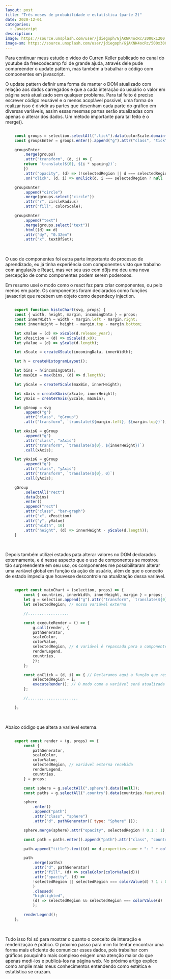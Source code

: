 ```yaml
---
layout: post
title: "Três meses de probabilidade e estatística (parte 2)"
date: 2020-12-01
categories:
  - Javascript
description:
image: https://source.unsplash.com/user/jdiegoph/GjAKNK4ocRc/2000x1200
image-sm: https://source.unsplash.com/user/jdiegoph/GjAKNK4ocRc/500x300
---
```


Para continuar meus estudo o vídeo do Curren Keller publicado no canal do youtube da freecodecamp foi de grande ajuda, através dele pude compreender o update pattern, mas também a trabalhar o código com componentes em javascript.

O update pattern definir uma forma de manter o DOM atualizado com relação aos dados carregados e que a cada interação do usuário o valor em página será atualizado sem qualquer problema. Para tal feito é preciso escrever código reusável e o menos acoplável possível, uma forma de realizar isso é dividir as partes que desenham cada parte do gráfico em diversas variáveis, assim essas mesmas partes serão atualizadas com apenas o alterar dos dados. Um método importante para tal feito é o merge().

~~~ javascript

    const groups = selection.selectAll(".tick").data(colorScale.domain());
    const groupsEnter = groups.enter().append("g").attr("class", "tick");

    groupsEnter
        .merge(groups)
        .attr("transform", (d, i) => {
        return `translate(${0}, ${i * spacing})`;
        })
        .attr("opacity", (d) => (!selectedRegion || d === selectedRegion ? 1 : 0.2)) 
        .on("click", (d, i) => onClick(d, i === selectedRegion ? null : i));

    groupsEnter
        .append("circle")
        .merge(groups.select("circle"))
        .attr("r", circleRadius)
        .attr("fill", colorScale);

    groupsEnter
        .append("text")
        .merge(groups.select("text"))
        .html((d) => d)
        .attr("dy", "0.32em")
        .attr("x", textOfSet);


~~~
<br>


O uso de componentes foi outra parte importante do processo de aprendizado, eu já tinha experiência com componentes visto que trabalho com angularJs e React, mas ver seu uso com d3js me deu uma nova percepção de como componentes podem serem poderosos.

Em resumo usei o modo como o react faz para criar componentes, ou pelo menos em parte. Os componentes foram declarados como funções javascript que recebem um objeto como dependecy injection.

~~~ javascript

    export function histoChart(svg, props) {
    const { width, height, margin, incomingData } = props;
    const innerWidth = width - margin.left - margin.right;
    const innerHeight = height - margin.top - margin.bottom;

    let xValue = (d) => xScale(d.release_year);
    let xPosition = (d) => xScale(d.x0);
    let yValue = (d) => yScale(d.length);

    let xScale = createXScale(incomingData, innerWidth);

    let h = createHistogramLayout();

    let bins = h(incomingData);
    let maxBin = max(bins, (d) => d.length);

    let yScale = createYScale(maxBin, innerHeight);

    let xAxis = createXAxis(xScale, innerHeight);
    let yAxis = createYAxis(yScale, maxBin);

    let gGroup = svg
        .append("g")
        .attr("class", "gGroup")
        .attr("transform", `translate(${margin.left}, ${margin.top})`);

    let xAxisG = gGroup
        .append("g")
        .attr("class", "xAxis")
        .attr("transform", `translate(${0}, ${innerHeight})`)
        .call(xAxis);

    let yAxisG = gGroup
        .append("g")
        .attr("class", "yAxis")
        .attr("transform", `translate(${0}, 0)`)
        .call(yAxis);

    gGroup
        .selectAll("rect")
        .data(bins)
        .enter()
        .append("rect")
        .attr("class", "bar-graph")
        .attr("x", xPosition)
        .attr("y", yValue)
        .attr("width", 10)
        .attr("height", (d) => innerHeight - yScale(d.length));
    }


~~~
<br>


Depois também utilizei estados pata alterar valores no DOM declarados externamente, e é nesse aspecto que o uso de componentes se mostrou tão surpreendente em seu uso, os componentes me possibilitaram alterar uma variável global em função da ação do usuário, além de que o conceito de estado impediu que houvesse descontrole na atualização dessa variável.

~~~ javascript

    export const mainChart = (selection, props) => {
        const { countries, innerWidth, innerHeight, margin } = props;
        let g = selection.append("g").attr("transform", `translate(${0}, ${0})`);
        let selectedRegion; // nossa variável externa

        //..................

        const executeRender = () => {
            g.call(render, {
            pathGenerator,
            scaleColor,
            colorValue,
            selectedRegion, // A variável é repassada para o componente render
            renderLegend,
            countries,
            });
        };

        const onClick = (d, i) => { // Declaramos aqui a função que responderá a interação do usuário
            selectedRegion = i; 
            executeRender(); // O modo como a variável será atualizada fica toda a cargo do componente render e suas dependências  
        };

        //......................

    };

~~~
<br>

Abaixo código que altera a variável externa.

~~~ javascript

    export const render = (g, props) => {
        const {
            pathGenerator,
            scaleColor,
            colorValue,
            selectedRegion, // variável externa recebida
            renderLegend,
            countries,
        } = props;

        const sphere = g.selectAll(".sphere").data([null]);
        const paths = g.selectAll(".country").data(countries.features);

        sphere
            .enter()
            .append("path")
            .attr("class", "sphere")
            .attr("d", pathGenerator({ type: "Sphere" }));

        sphere.merge(sphere).attr("opacity", selectedRegion ? 0.1 : 1);

        const path = paths.enter().append("path").attr("class", "country");

        path.append("title").text((d) => d.properties.name + ": " + colorValue(d));

        path
            .merge(paths)
            .attr("d", pathGenerator)
            .attr("fill", (d) => scaleColor(colorValue(d)))
            .attr("opacity", (d) =>
            !selectedRegion || selectedRegion === colorValue(d) ? 1 : 0.2 // variável externa usada para alterar o componente  
            )
            .classed(
            "highlighted",
            (d) => selectedRegion && selectedRegion === colorValue(d)
            );

        renderLegend();
    };


~~~
<br>

Tudo isso foi só para mostrar o quanto o conceito de interação e renderização é prático.
O próximo passo para mim foi tentar encontrar uma forma mais eficiente de comunicar esses dados, pois trabalhar com gráficos pouquinho mais complexo exigem uma atenção maior do que apenas medi-los e publicá-los na página web. No próximo artigo explico como amplie mais meus conhecimentos entendendo como estética e estatística se cruzam.